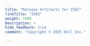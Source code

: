 ```yaml
---
title: "Release Artifacts for 2502"
linkTitle: "2502"
weight: 7498
Description: >
hide_feedback: true
comment: "Copyright © 2025 Dell Inc."

---
```

